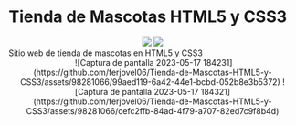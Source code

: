 # Tienda de Mascotas HTML5 y CSS3
<div align="center">
  <img src="https://img.shields.io/badge/HTML5-E34F26.svg?style=for-the-badge&logo=HTML5&logoColor=white">
  <img src="https://img.shields.io/badge/CSS3-1572B6.svg?style=for-the-badge&logo=CSS3&logoColor=white">
</div>
Sitio web de tienda de mascotas en HTML5 y CSS3
<div align="center">
  <img src"https://github.com/ferjovel06/Tienda-de-Mascotas-HTML5-y-CSS3/assets/98281066/eb3575a3-13a9-44ea-9450-8ad9975359da">
  ![Captura de pantalla 2023-05-17 184231](https://github.com/ferjovel06/Tienda-de-Mascotas-HTML5-y-CSS3/assets/98281066/99aed119-6a42-44e1-bcbd-052b8e3b5372)
  ![Captura de pantalla 2023-05-17 184321](https://github.com/ferjovel06/Tienda-de-Mascotas-HTML5-y-CSS3/assets/98281066/cefc2ffb-84ad-4f79-a707-82ed7c9f8b4d)
</div>
